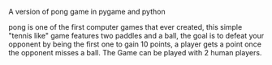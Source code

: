 A version of pong game in pygame and python

pong is one of the first computer games that ever created, this simple "tennis like" 
game features two paddles and a ball, the goal is to defeat your opponent by being the first one to gain 10 points, a player gets a point once the opponent misses a ball.
The Game can be played with 2 human players.
